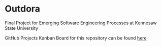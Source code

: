 # Outdora
Final Project for Emerging Software Engineering Processes at Kennesaw State University

GitHub Projects Kanban Board for this repository can be found [here](https://github.com/users/jtfoster2/projects/1/views/1)
